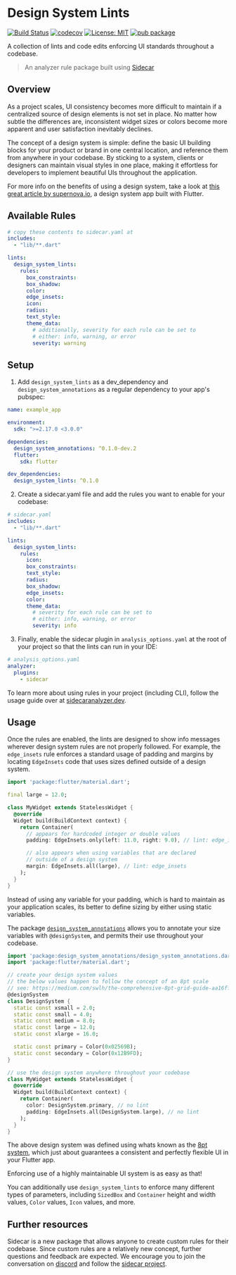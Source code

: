 # Design System Lints

<a href="https://github.com/pattobrien/design_system_lints/actions"><img src="https://github.com/pattobrien/design_system_lints/workflows/Build/badge.svg" alt="Build Status"></a>
<a href="https://codecov.io/gh/design_system_lints/sidecar"><img src="https://codecov.io/gh/pattobrien/design_system_lints/branch/master/graph/badge.svg" alt="codecov"></a>
<a href="https://opensource.org/licenses/MIT"><img src="https://img.shields.io/badge/license-MIT-purple.svg" alt="License: MIT"></a>
[![pub package](https://img.shields.io/pub/v/design_system_lints.svg)](https://pub.dev/packages/design_system_lints)

A collection of lints and code edits enforcing UI standards throughout a codebase. 

> An analyzer rule package built using [Sidecar](https://pub.dev/packages/sidecar) 

## Overview

As a project scales, UI consistency becomes more difficult to maintain if a centralized source of design elements is not set in place. No matter how subtle the differences are, inconsistent widget sizes or colors become more apparent and user satisfaction inevitably declines.

The concept of a design system is simple: define the basic UI building blocks for your product or brand in one central location, and reference them from anywhere in your codebase. By sticking to a system, clients or designers can maintain visual styles in one place, making it effortless for developers to implement beautiful UIs throughout the application.

For more info on the benefits of using a design system, take a look at [this great article by supernova.io](https://www.supernova.io/blog/what-is-a-design-system), a design system app built with Flutter.

## Available Rules
```yaml
# copy these contents to sidecar.yaml at
includes:
  - "lib/**.dart"

lints:
  design_system_lints:
    rules:
      box_constraints:
      box_shadow:
      color:
      edge_insets:
      icon:
      radius:
      text_style:
      theme_data:
        # additionally, severity for each rule can be set to
        # either: info, warning, or error
        severity: warning


```

## Setup


1. Add `design_system_lints` as a dev_dependency and 
`design_system_annotations` as a regular dependency to your app's pubspec:

```yaml
name: example_app

environment:
  sdk: ">=2.17.0 <3.0.0"

dependencies:
  design_system_annotations: ^0.1.0-dev.2
  flutter:
    sdk: flutter

dev_dependencies:
  design_system_lints: ^0.1.0

```

2. Create a sidecar.yaml file and add the rules you want to enable for your codebase:

```yaml
# sidecar.yaml
includes:
  - "lib/**.dart"

lints:
  design_system_lints:
    rules:
      icon:
      box_constraints:
      text_style:
      radius:
      box_shadow:
      edge_insets:
      color:
      theme_data:
        # severity for each rule can be set to
        # either: info, warning, or error
        severity: info
```

3. Finally, enable the sidecar plugin in `analysis_options.yaml` at the root of your project
so that the lints can run in your IDE:

```yaml
# analysis_options.yaml
analyzer:
  plugins:
    - sidecar
```

To learn more about using rules in your project (including CLI), follow the usage guide over at [sidecaranalyzer.dev](https://sidecaranalyzer.dev/docs/usage/intial_setup).

## Usage

Once the rules are enabled, the lints are designed to show info messages wherever design system rules are not properly followed. For example, the `edge_insets` rule enforces a standard usage of padding and margins by locating `EdgeInsets` code that uses sizes defined outside of a design system.

```dart
import 'package:flutter/material.dart';

final large = 12.0;

class MyWidget extends StatelessWidget {
  @override
  Widget build(BuildContext context) {
    return Container(
      // appears for hardcoded integer or double values
      padding: EdgeInsets.only(left: 11.0, right: 9.0), // lint: edge_insets

      // also appears when using variables that are declared
      // outside of a design system
      margin: EdgeInsets.all(large), // lint: edge_insets
    );
  }
}
```

Instead of using any variable for your padding, which is hard to maintain as your application scales, its better to define sizing by either using static variables.

The package [`design_system_annotations`](https://pub.dev/packages/design_system_annotations) allows you to annotate your size variables with `@designSystem`, and permits their use throughout your codebase.

```dart
import 'package:design_system_annotations/design_system_annotations.dart';
import 'package:flutter/material.dart';

// create your design system values
// the below values happen to follow the concept of an 8pt scale
// see: https://medium.com/swlh/the-comprehensive-8pt-grid-guide-aa16ff402179
@designSystem
class DesignSystem {
  static const xsmall = 2.0;
  static const small = 4.0;
  static const medium = 8.0;
  static const large = 12.0;
  static const xlarge = 16.0;

  static const primary = Color(0x02569B);
  static const secondary = Color(0x12B9FD);
}

// use the design system anywhere throughout your codebase
class MyWidget extends StatelessWidget {
  @override
  Widget build(BuildContext context) {
    return Container(
      color: DesignSystem.primary, // no lint
      padding: EdgeInsets.all(DesignSystem.large), // no lint
    );
  }
}
```
The above design system was defined using whats known as the [8pt system](https://medium.com/swlh/the-comprehensive-8pt-grid-guide-aa16ff402179), which just about guarantees a consistent and perfectly flexible UI in your Flutter app.

Enforcing use of a highly maintainable UI system is as easy as that!

You can additionally use `design_system_lints` to enforce many different types of parameters,
including `SizedBox` and `Container` height and width values, `Color` values, `Icon` values,
and more.

## Further resources

Sidecar is a new package that allows anyone to create custom rules for their codebase. Since custom rules 
are a relatively new concept, further questions and feedback are expected.
We encourage you to join the conversation on [discord](https://discord.com/invite/YhFS6V26Vg) and follow the [sidecar project](https://github.com/pattobrien/sidecar).

